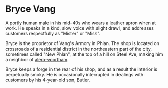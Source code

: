 # Bryce Vang

A portly human male in his mid-40s who wears a leather apron when at work. He speaks in a kind, slow voice with slight drawl, and addresses customers respectfully as "Mister" or "Miss".

Bryce is the proprietor of Vang's Armory in Phlan. The shop is located on crossroads of a residential district in the northeastern part of the city, sometimes called "New Phlan", at the top of a hill on Steel Ave, making him a neighbor of [alero-voortham](alero-voortham.md).

Bryce keeps a forge in the rear of his shop, and as a result the interior is perpetually smoky. He is occasionally interrupted in dealings with customers by his 4-year-old son, Butler.